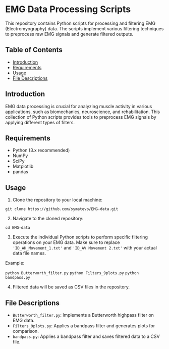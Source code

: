 # EMG Data Processing Scripts

This repository contains Python scripts for processing and filtering EMG (Electromyography) data. The scripts implement various filtering techniques to preprocess raw EMG signals and generate filtered outputs.

## Table of Contents

- [Introduction](#introduction)
- [Requirements](#requirements)
- [Usage](#usage)
- [File Descriptions](#file-descriptions)

## Introduction

EMG data processing is crucial for analyzing muscle activity in various applications, such as biomechanics, neuroscience, and rehabilitation. This collection of Python scripts provides tools to preprocess EMG signals by applying different types of filters.

## Requirements

- Python (3.x recommended)
- NumPy
- SciPy
- Matplotlib
- pandas

## Usage

1. Clone the repository to your local machine:

 `git clone https://github.com/symatevo/EMG-data.git`

2. Navigate to the cloned repository:

 `cd EMG-data`


3. Execute the individual Python scripts to perform specific filtering operations on your EMG data. Make sure to replace `'ID_AH_Movement_1.txt'` and `'ID_AV Movement 2.txt'` with your actual data file names.

Example:

 `python Butterworth_filter.py`
 `python Filters_9plots.py`
 `python bandpass.py`


4. Filtered data will be saved as CSV files in the repository.

## File Descriptions

- `Butterworth_filter.py`: Implements a Butterworth highpass filter on EMG data.
- `Filters_9plots.py`: Applies a bandpass filter and generates plots for comparison.
- `bandpass.py`: Applies a bandpass filter and saves filtered data to a CSV file.


